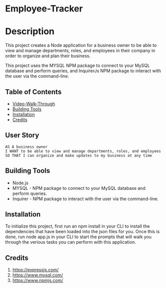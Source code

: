# Employee-Tracker

# Description

This project creates a Node application for a business owner to be able to view and manage departments, roles, and employees in their company in order to organize and plan their business. 

This project uses the MYSQL NPM package to connect to your MySQL database and perform queries, and InquirerJs NPM package to interact with the user via the command-line. 


## Table of Contents

 * [Video-Walk-Through](#Walk-Through)
 * [Building Tools](#Building-Tools) 
 * [Installation](#Installation) 
 * [Credits](#Credits)




## User Story
<pre><code>AS A business owner
I WANT to be able to view and manage departments, roles, and employees
SO THAT I can organize and make updates to my business at any time
</code></pre>

## Building Tools 

 * Node.js
 * MYSQL - NPM package to connect to your MySQL database and perform queries.
 * Inquirer  - NPM package to interact with the user via the command-line.

 ## Installation
 To initialize this project, first run an npm install in your CLI to install the dependencies that have been loaded into the json files for you. Once this is done, run node app.js in your CLI to start the prompts that will walk you through the verious tasks you can perform with this application.




## Credits
1. https://expressjs.com/
2. https://www.mysql.com/
3. https://www.npmjs.com/


